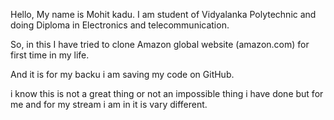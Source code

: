 Hello, My name is Mohit kadu. I am student of Vidyalanka Polytechnic and doing Diploma in Electronics and telecommunication.

So, in this I have tried to clone Amazon global website (amazon.com) for first time in my life.

And it is for my backu i am saving my code on GitHub.

i know this is not a great thing or not an impossible thing i have done but for me and for my stream i am in it is vary different.
